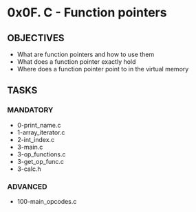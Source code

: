 # 0x0F. C - Function pointers

## OBJECTIVES

- What are function pointers and how to use them
- What does a function pointer exactly hold
- Where does a function pointer point to in the virtual memory

## TASKS

### MANDATORY
- 0-print_name.c
- 1-array_iterator.c
- 2-int_index.c
- 3-main.c
- 3-op_functions.c
- 3-get_op_func.c
- 3-calc.h

### ADVANCED
- 100-main_opcodes.c
